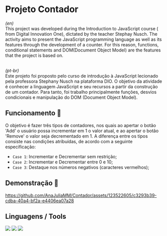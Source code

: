 # Projeto Contador
*(en)* <br>
This project was developed during the Introduction to JavaScript course ( from Digital Innovation One), dictated by the teacher Stephay Nusch. The activity aims to present the JavaScript programming language as well as its features through the development of a counter.  For this reason, functions, conditional statements and DOM(Document Object Model) are the features that the project is based on.

<br>*(pt-br)* <br>
Este projeto foi proposto pelo curso de introdução à JavaScript lecionado pela professora Stephany Nusch na plataforma DIO. O objetivo da atividade é conhecer a linguagem JavaScript e seu recursos a partir da construção de um contador. Para tanto, foi trabalho principalmente funções, desvios condicionais e manipulação do DOM (Document Object Model).

## Funcionamento 🔨
O objetivo é fazer três tipos de contadores, nos quais ao apertar o botão 'Add' o usuário possa incrementar em 1 o valor atual, e ao apertar o botão 'Remove' o valor seja decrementado em 1. A diferença entre os tipos consiste nas condições atribuídas, de acordo com a seguinte especificação:

- `Case 1`: Incrementar e Decrementar sem restrição;
- `Case 2`: Incrementar e Decrementar entre 0 e 10;
- `Case 3`: Destaque nos números negativos (caracteres vermelhos);


## Demonstração 📸

https://github.com/AnaJuliaMM/Contador/assets/123522605/c3293b39-cdba-40a4-bf2a-e4406ea07a28



## Linguagens / Tools
 <a><img src="https://img.shields.io/badge/JavaScript-F7DF1E?style=for-the-badge&logo=javascript&logoColor=black" target="_blank"></a>
<a><img src="https://img.shields.io/badge/HTML5-E34F26?style=for-the-badge&logo=html5&logoColor=white" target="_blank"></a>
<a><img src="https://img.shields.io/badge/CSS3-1572B6?style=for-the-badge&logo=css3&logoColor=white" target="_blank"></a>


